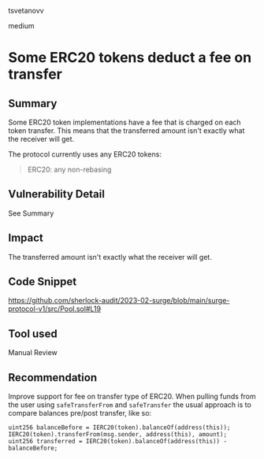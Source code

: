 tsvetanovv

medium

# Some ERC20 tokens deduct a fee on transfer

## Summary
Some ERC20 token implementations have a fee that is charged on each token transfer. This means that the transferred amount isn't exactly what the receiver will get.

The protocol currently uses any ERC20 tokens:

> ERC20:  any non-rebasing


## Vulnerability Detail
See Summary

## Impact
The transferred amount isn't exactly what the receiver will get.

## Code Snippet
https://github.com/sherlock-audit/2023-02-surge/blob/main/surge-protocol-v1/src/Pool.sol#L19

## Tool used

Manual Review

## Recommendation
Improve support for fee on transfer type of ERC20. When pulling funds from the user using `safeTransferFrom` and `safeTransfer` the usual approach is to compare balances pre/post transfer, like so:
```solidity
uint256 balanceBefore = IERC20(token).balanceOf(address(this));
IERC20(token).transferFrom(msg.sender, address(this), amount);
uint256 transferred = IERC20(token).balanceOf(address(this)) - balanceBefore;
```